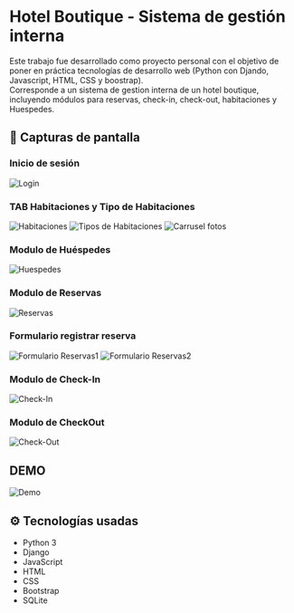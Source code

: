 # Hotel Boutique - Sistema de gestión interna
Este trabajo fue desarrollado como proyecto personal con el objetivo de poner en práctica tecnologías de desarrollo web (Python con Djando, Javascript, HTML, CSS y boostrap).  
Corresponde a un sistema de gestion interna de un hotel boutique, incluyendo módulos para reservas, check-in, check-out, habitaciones y Huespedes.


## 📸 Capturas de pantalla

### Inicio de sesión
![Login](screenshots/Login.png)

### TAB Habitaciones y Tipo de Habitaciones
![Habitaciones](screenshots/Habitaciones.png)
![Tipos de Habitaciones](screenshots/Tipos%20de%20Habitaciones.png)
![Carrusel fotos](screenshots/Carrusel%20foto%20de%20habitaciones.png)

### Modulo de Huéspedes
![Huespedes](screenshots/Huespedes.png)

### Modulo de Reservas
![Reservas](screenshots/Agenda%20de%20Reservas.png)

### Formulario registrar reserva
![Formulario Reservas1](screenshots/Ejemplo%20Reserva%20(1.1).png)
![Formulario Reservas2](screenshots/Ejemplo%20Reserva%20(1.2).png)

### Modulo de Check-In 
![Check-In](screenshots/Check-In.png)

### Modulo de CheckOut
![Check-Out](screenshots/Check-Out.png)

## DEMO
![Demo](screenshots/Demo.gif)

## ⚙️ Tecnologías usadas
- Python 3
- Django
- JavaScript
- HTML
- CSS
- Bootstrap
- SQLite

